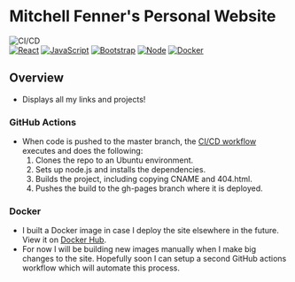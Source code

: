 # Mitchell Fenner's Personal Website

![CI/CD](https://github.com/mitchfen/mitchfen.github.io/workflows/CI/CD/badge.svg)  
[![React](https://img.shields.io/badge/React-61DAFB?style=flat&logo=React&logoColor=black)]()
[![JavaScript](https://img.shields.io/badge/JavaScript-F7DF1E?style=flat&logo=JavaScript&logoColor=black)]()
[![Bootstrap](https://img.shields.io/badge/Bootstrap-7952B3?style=flat&logo=Bootstrap&logoColor=white)]()
[![Node](https://img.shields.io/badge/Node.js-339933?style=flat&logo=Node.js&logoColor=white)]()
[![Docker](https://img.shields.io/badge/Docker-2496ED?style=flat&logo=docker&logoColor=white)]()

## Overview

- Displays all my links and projects!

### GitHub Actions

- When code is pushed to the master branch, the [CI/CD workflow](https://github.com/mitchfen/mitchfen.github.io/actions) executes and does the following:
  1. Clones the repo to an Ubuntu environment.
  2. Sets up node.js and installs the dependencies.
  3. Builds the project, including copying CNAME and 404.html.
  4. Pushes the build to the gh-pages branch where it is deployed.

### Docker

- I built a Docker image in case I deploy the site elsewhere in the future. View it on [Docker Hub](https://hub.docker.com/r/mitchfen/personal_website).
- For now I will be building new images manually when I make big changes to the site. Hopefully soon I can setup a second GitHub actions workflow which will automate this process.
